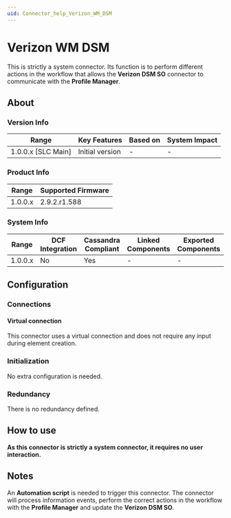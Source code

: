 ```yaml
---
uid: Connector_help_Verizon_WM_DSM
---
```


# Verizon WM DSM

This is strictly a system connector. Its function is to perform different actions in the workflow that allows the **Verizon DSM SO** connector to communicate with the **Profile Manager**.

## About

### Version Info

| Range                | Key Features     | Based on     | System Impact     |
|----------------------|------------------|--------------|-------------------|
| 1.0.0.x [SLC Main]   | Initial version  | -            | -                 |

### Product Info

| Range     | Supported Firmware     |
|-----------|------------------------|
| 1.0.0.x   | 2.9.2.r1.588           |

### System Info

| Range     | DCF Integration     | Cassandra Compliant     | Linked Components     | Exported Components     |
|-----------|---------------------|-------------------------|-----------------------|-------------------------|
| 1.0.0.x   | No                  | Yes                     | -                     | -                       |

## Configuration

### Connections

#### Virtual connection

This connector uses a virtual connection and does not require any input during element creation.

### Initialization

No extra configuration is needed.

### Redundancy

There is no redundancy defined.

## How to use

**As this connector is strictly a system connector, it requires no user interaction.**

## Notes

An **Automation script** is needed to trigger this connector. The connector will process information events, perform the correct actions in the workflow with the **Profile Manager** and update the **Verizon DSM SO**.
